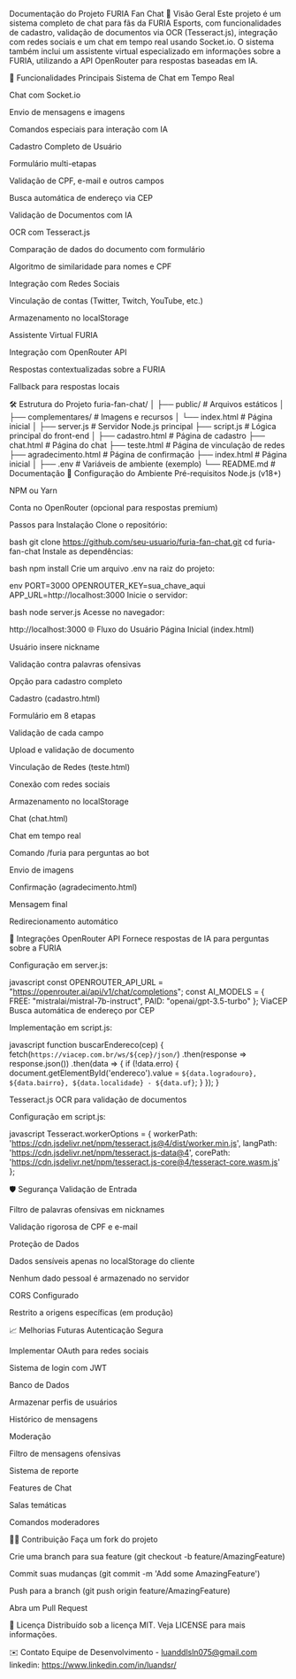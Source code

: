 Documentação do Projeto FURIA Fan Chat
📌 Visão Geral
Este projeto é um sistema completo de chat para fãs da FURIA Esports, com funcionalidades de cadastro, validação de documentos via OCR (Tesseract.js), integração com redes sociais e um chat em tempo real usando Socket.io. O sistema também inclui um assistente virtual especializado em informações sobre a FURIA, utilizando a API OpenRouter para respostas baseadas em IA.

🚀 Funcionalidades Principais
Sistema de Chat em Tempo Real

Chat com Socket.io

Envio de mensagens e imagens

Comandos especiais para interação com IA

Cadastro Completo de Usuário

Formulário multi-etapas

Validação de CPF, e-mail e outros campos

Busca automática de endereço via CEP

Validação de Documentos com IA

OCR com Tesseract.js

Comparação de dados do documento com formulário

Algoritmo de similaridade para nomes e CPF

Integração com Redes Sociais

Vinculação de contas (Twitter, Twitch, YouTube, etc.)

Armazenamento no localStorage

Assistente Virtual FURIA

Integração com OpenRouter API

Respostas contextualizadas sobre a FURIA

Fallback para respostas locais

🛠️ Estrutura do Projeto
furia-fan-chat/
│
├── public/                  # Arquivos estáticos
│   ├── complementares/      # Imagens e recursos
│   └── index.html           # Página inicial
│
├── server.js                # Servidor Node.js principal
├── script.js                # Lógica principal do front-end
│
├── cadastro.html            # Página de cadastro
├── chat.html                # Página do chat
├── teste.html               # Página de vinculação de redes
├── agradecimento.html       # Página de confirmação
├── index.html               # Página inicial
│
├── .env                     # Variáveis de ambiente (exemplo)
└── README.md                # Documentação
🔧 Configuração do Ambiente
Pré-requisitos
Node.js (v18+)

NPM ou Yarn

Conta no OpenRouter (opcional para respostas premium)

Passos para Instalação
Clone o repositório:

bash
git clone https://github.com/seu-usuario/furia-fan-chat.git
cd furia-fan-chat
Instale as dependências:

bash
npm install
Crie um arquivo .env na raiz do projeto:

env
PORT=3000
OPENROUTER_KEY=sua_chave_aqui
APP_URL=http://localhost:3000
Inicie o servidor:

bash
node server.js
Acesse no navegador:

http://localhost:3000
🌐 Fluxo do Usuário
Página Inicial (index.html)

Usuário insere nickname

Validação contra palavras ofensivas

Opção para cadastro completo

Cadastro (cadastro.html)

Formulário em 8 etapas

Validação de cada campo

Upload e validação de documento

Vinculação de Redes (teste.html)

Conexão com redes sociais

Armazenamento no localStorage

Chat (chat.html)

Chat em tempo real

Comando /furia para perguntas ao bot

Envio de imagens

Confirmação (agradecimento.html)

Mensagem final

Redirecionamento automático

🔌 Integrações
OpenRouter API
Fornece respostas de IA para perguntas sobre a FURIA

Configuração em server.js:

javascript
const OPENROUTER_API_URL = "https://openrouter.ai/api/v1/chat/completions";
const AI_MODELS = {
  FREE: "mistralai/mistral-7b-instruct",
  PAID: "openai/gpt-3.5-turbo"
};
ViaCEP
Busca automática de endereço por CEP

Implementação em script.js:

javascript
function buscarEndereco(cep) {
  fetch(`https://viacep.com.br/ws/${cep}/json/`)
    .then(response => response.json())
    .then(data => {
      if (!data.erro) {
        document.getElementById('endereco').value = 
          `${data.logradouro}, ${data.bairro}, ${data.localidade} - ${data.uf}`;
      }
    });
}

Tesseract.js
OCR para validação de documentos

Configuração em script.js:

javascript
Tesseract.workerOptions = {
  workerPath: 'https://cdn.jsdelivr.net/npm/tesseract.js@4/dist/worker.min.js',
  langPath: 'https://cdn.jsdelivr.net/npm/tesseract.js-data@4',
  corePath: 'https://cdn.jsdelivr.net/npm/tesseract.js-core@4/tesseract-core.wasm.js'
};

🛡️ Segurança
Validação de Entrada

Filtro de palavras ofensivas em nicknames

Validação rigorosa de CPF e e-mail

Proteção de Dados

Dados sensíveis apenas no localStorage do cliente

Nenhum dado pessoal é armazenado no servidor

CORS Configurado

Restrito a origens específicas (em produção)

📈 Melhorias Futuras
Autenticação Segura

Implementar OAuth para redes sociais

Sistema de login com JWT

Banco de Dados

Armazenar perfis de usuários

Histórico de mensagens

Moderação

Filtro de mensagens ofensivas

Sistema de reporte

Features de Chat

Salas temáticas

Comandos moderadores

👨‍💻 Contribuição
Faça um fork do projeto

Crie uma branch para sua feature (git checkout -b feature/AmazingFeature)

Commit suas mudanças (git commit -m 'Add some AmazingFeature')

Push para a branch (git push origin feature/AmazingFeature)

Abra um Pull Request

📄 Licença
Distribuído sob a licença MIT. Veja LICENSE para mais informações.

✉️ Contato
Equipe de Desenvolvimento - luanddlsln075@gmail.com
linkedin: https://www.linkedin.com/in/luandsr/
